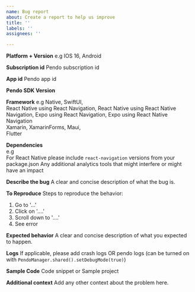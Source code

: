```yaml
---
name: Bug report
about: Create a report to help us improve
title: ''
labels: ''
assignees: ''

---
```


**Platform + Version**
e.g IOS 16, Android

**Subscription id**
Pendo subscription id

**App id**
Pendo app id 

**Pendo SDK Version**

**Framework**
e.g Native, SwiftUI,<br>
 React Native using React Navigation,
 React Native using React Native Navigation,
 Expo using React Navigation, 
 Expo using React Native Navigation<br>
 Xamarin, XamarinForms, Maui,<br>
 Flutter

**Dependencies** <br>
e.g<br>
For React Native please include `react-navigation` versions from your package.json
Any additional analytics tools that might interfere or might have an impact

**Describe the bug**
A clear and concise description of what the bug is.

**To Reproduce**
Steps to reproduce the behavior:
1. Go to '...'
2. Click on '....'
3. Scroll down to '....'
4. See error

**Expected behavior**
A clear and concise description of what you expected to happen.

**Logs**
If applicable, please add crash logs OR pendo logs (can be turned on with `PendoManager.shared().setDebugMode(true)`)

**Sample Code**
Code snippet or Sample project

**Additional context**
Add any other context about the problem here.